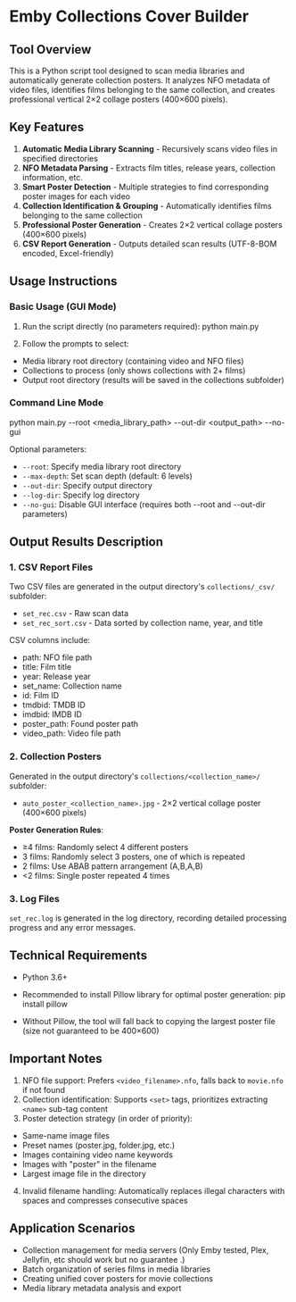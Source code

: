 # Emby Collections Cover Builder

## Tool Overview

This is a Python script tool designed to scan media libraries and automatically generate collection posters. It analyzes NFO metadata of video files, identifies films belonging to the same collection, and creates professional vertical 2×2 collage posters (400×600 pixels).

## Key Features

1. **Automatic Media Library Scanning** - Recursively scans video files in specified directories
2. **NFO Metadata Parsing** - Extracts film titles, release years, collection information, etc.
3. **Smart Poster Detection** - Multiple strategies to find corresponding poster images for each video
4. **Collection Identification & Grouping** - Automatically identifies films belonging to the same collection
5. **Professional Poster Generation** - Creates 2×2 vertical collage posters (400×600 pixels)
6. **CSV Report Generation** - Outputs detailed scan results (UTF-8-BOM encoded, Excel-friendly)

## Usage Instructions

### Basic Usage (GUI Mode)

1. Run the script directly (no parameters required):
python main.py


2. Follow the prompts to select:
- Media library root directory (containing video and NFO files)
- Collections to process (only shows collections with 2+ films)
- Output root directory (results will be saved in the collections subfolder)

### Command Line Mode
python main.py --root <media_library_path> --out-dir <output_path> --no-gui

Optional parameters:
- `--root`: Specify media library root directory
- `--max-depth`: Set scan depth (default: 6 levels)
- `--out-dir`: Specify output directory
- `--log-dir`: Specify log directory
- `--no-gui`: Disable GUI interface (requires both --root and --out-dir parameters)

## Output Results Description

### 1. CSV Report Files

Two CSV files are generated in the output directory's `collections/_csv/` subfolder:

- `set_rec.csv` - Raw scan data
- `set_rec_sort.csv` - Data sorted by collection name, year, and title

CSV columns include:
- path: NFO file path
- title: Film title
- year: Release year
- set_name: Collection name
- id: Film ID
- tmdbid: TMDB ID
- imdbid: IMDB ID
- poster_path: Found poster path
- video_path: Video file path

### 2. Collection Posters

Generated in the output directory's `collections/<collection_name>/` subfolder:

- `auto_poster_<collection_name>.jpg` - 2×2 vertical collage poster (400×600 pixels)

**Poster Generation Rules**:
- ≥4 films: Randomly select 4 different posters
- 3 films: Randomly select 3 posters, one of which is repeated
- 2 films: Use ABAB pattern arrangement (A,B,A,B)
- <2 films: Single poster repeated 4 times

### 3. Log Files

`set_rec.log` is generated in the log directory, recording detailed processing progress and any error messages.

## Technical Requirements

- Python 3.6+
- Recommended to install Pillow library for optimal poster generation:
pip install pillow

- Without Pillow, the tool will fall back to copying the largest poster file (size not guaranteed to be 400×600)

## Important Notes

1. NFO file support: Prefers `<video_filename>.nfo`, falls back to `movie.nfo` if not found
2. Collection identification: Supports `<set>` tags, prioritizes extracting `<name>` sub-tag content
3. Poster detection strategy (in order of priority):
 - Same-name image files
 - Preset names (poster.jpg, folder.jpg, etc.)
 - Images containing video name keywords
 - Images with "poster" in the filename
 - Largest image file in the directory
4. Invalid filename handling: Automatically replaces illegal characters with spaces and compresses consecutive spaces

## Application Scenarios

- Collection management for media servers (Only Emby tested, Plex, Jellyfin, etc should work but no guarantee .)
- Batch organization of series films in media libraries
- Creating unified cover posters for movie collections
- Media library metadata analysis and export
